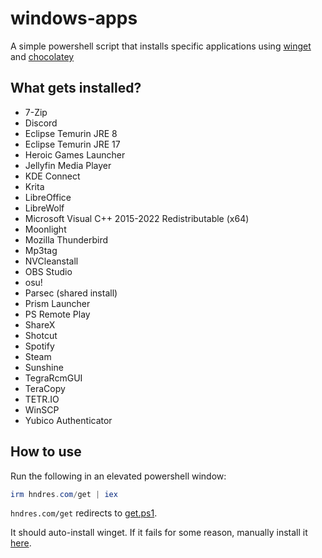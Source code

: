 # windows-apps

A simple powershell script that installs specific applications using [winget](https://github.com/microsoft/winget-cli) and [chocolatey](https://chocolatey.org)

## What gets installed?

* 7-Zip
* Discord
* Eclipse Temurin JRE 8
* Eclipse Temurin JRE 17
* Heroic Games Launcher
* Jellyfin Media Player
* KDE Connect
* Krita
* LibreOffice
* LibreWolf
* Microsoft Visual C++ 2015-2022 Redistributable (x64)
* Moonlight
* Mozilla Thunderbird
* Mp3tag
* NVCleanstall
* OBS Studio
* osu!
* Parsec (shared install)
* Prism Launcher
* PS Remote Play
* ShareX
* Shotcut
* Spotify
* Steam
* Sunshine
* TegraRcmGUI
* TeraCopy
* TETR.IO
* WinSCP
* Yubico Authenticator

## How to use

Run the following in an elevated powershell window:

```powershell
irm hndres.com/get | iex
```

`hndres.com/get` redirects to [get.ps1](https://github.com/andresda25/windows-apps/blob/main/get.ps1).

It should auto-install winget. If it fails for some reason, manually install it [here](https://apps.microsoft.com/detail/app-installer/9NBLGGH4NNS1).




